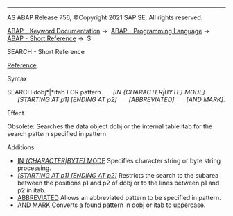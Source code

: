   

* * *

AS ABAP Release 756, ©Copyright 2021 SAP SE. All rights reserved.

[ABAP - Keyword Documentation](javascript:call_link\('abenabap.htm'\)) →  [ABAP - Programming Language](javascript:call_link\('abenabap_reference.htm'\)) →  [ABAP - Short Reference](javascript:call_link\('abenabap_shortref.htm'\)) →  S

SEARCH - Short Reference

[Reference](javascript:call_link\('abapsearch-.htm'\))

Syntax

SEARCH dobj*|*itab FOR pattern
      *\[*IN *{*CHARACTER*|*BYTE*}* MODE*\]*
      *\[*STARTING AT p1*\]* *\[*ENDING AT p2*\]*
      *\[*ABBREVIATED*\]*
      *\[*AND MARK*\]*.

Effect

Obsolete: Searches the data object dobj or the internal table itab for the search pattern specified in pattern.

Additions

-   [IN *{*CHARACTER*|*BYTE*}* MODE](javascript:call_link\('abapsearch-.htm'\))
    Specifies character string or byte string processing.
-   [*\[*STARTING AT p1*\]* *\[*ENDING AT p2*\]*](javascript:call_link\('abapsearch_itab.htm'\))
    Restricts the search to the subarea between the positions p1 and p2 of dobj or to the lines between p1 and p2 in itab.
-   [ABBREVIATED](javascript:call_link\('abapsearch-.htm'\))
    Allows an abbreviated pattern to be specified in pattern.
-   [AND MARK](javascript:call_link\('abapsearch-.htm'\))
    Converts a found pattern in dobj or itab to uppercase.